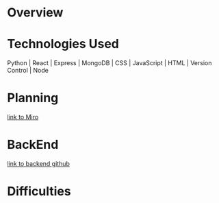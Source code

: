 # Overview

# Technologies Used
 Python | React | Express | MongoDB | CSS | JavaScript | HTML | Version Control | Node
# Planning
[link to Miro](https://miro.com/app/board/uXjVMPcstvo=/?share_link_id=469307321649)
# BackEnd
[link to backend github](https://github.com/smmyl/ecommerce-backend)
# Difficulties
